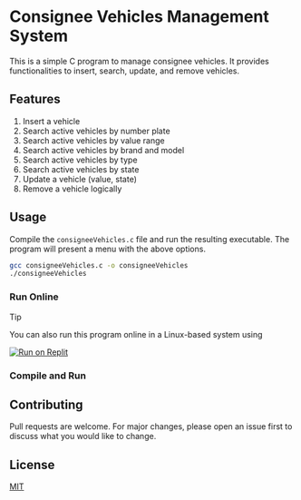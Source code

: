 # Consignee Vehicles Management System

This is a simple C program to manage consignee vehicles. It provides functionalities to insert, search, update, and remove vehicles.

## Features

1. Insert a vehicle
2. Search active vehicles by number plate
3. Search active vehicles by value range
4. Search active vehicles by brand and model
5. Search active vehicles by type
6. Search active vehicles by state
7. Update a vehicle (value, state)
8. Remove a vehicle logically

## Usage

Compile the `consigneeVehicles.c` file and run the resulting executable. The program will present a menu with the above options.

```bash
gcc consigneeVehicles.c -o consigneeVehicles
./consigneeVehicles
```

### Run Online

> [!TIP]
> You can also run this program online in a Linux-based system using

[![Run on Replit](https://replit.com/badge/github/adriancho91s/consigneeVehicles)](https://replit.com/@adriancho91s/consigneeVehicles?v=1)

### Compile and Run

## Contributing

Pull requests are welcome. For major changes, please open an issue first to discuss what you would like to change.

## License

[MIT](https://choosealicense.com/licenses/mit/)